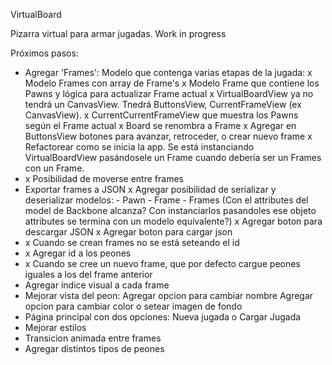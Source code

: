 VirtualBoard

Pizarra virtual para armar jugadas. Work in progress

Próximos pasos:
 - Agregar 'Frames': Modelo que contenga varias etapas de la jugada:
    x   Modelo Frames con array de Frame's
    x   Modelo Frame que contiene los Pawns y lógica para actualizar Frame actual
    x   VirtualBoardView ya no tendrá un CanvasView. Tnedrá ButtonsView, CurrentFrameView (ex CanvasView).
    x CurrentCurrentFrameView que muestra los Pawns según el Frame actual
    x Board se renombra a Frame
    x Agregar en ButtonsView botones para avanzar, retroceder, o crear nuevo frame
    x Refactorear como se inicia la app. Se está instanciando VirtualBoardView pasándosele un Frame cuando debería ser un Frames con un Frame.
 - x Posibilidad de moverse entre frames
 - Exportar frames a JSON
      x Agregar posibilidad de serializar y deserializar modelos:
         - Pawn
         - Frame
         - Frames
         (Con el attributes del model de Backbone alcanza? Con instanciarlos pasandoles ese objeto attributes se termina con un modelo equivalente?)
      x Agregar boton para descargar JSON
      x Agregar boton para cargar json
 - x Cuando se crean frames no se está seteando el id
 - x Agregar id a los peones
 - x Cuando se cree un nuevo frame, que por defecto cargue peones iguales a los del frame anterior
 - Agregar índice visual a cada frame
 - Mejorar vista del peon:
      Agregar opcion para cambiar nombre
      Agregar opcion para cambiar color o setear imagen de fondo
 - Página principal con dos opciones: Nueva jugada o Cargar Jugada
 - Mejorar estilos
 - Transicion animada entre frames
 - Agregar distintos tipos de peones